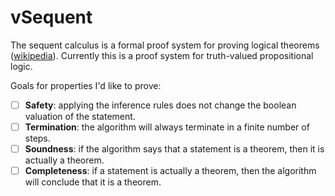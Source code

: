 # vSequent

The sequent calculus is a formal proof system for proving logical theorems ([wikipedia](https://en.wikipedia.org/wiki/Sequent_calculus)). Currently this is a proof system for truth-valued propositional logic.

Goals for properties I'd like to prove:
- [ ] **Safety**: applying the inference rules does not change the boolean valuation of the statement.
- [ ] **Termination**: the algorithm will always terminate in a finite number of steps.
- [ ] **Soundness**: if the algorithm says that a statement is a theorem, then it is actually a theorem.
- [ ] **Completeness**: if a statement is actually a theorem, then the algorithm will conclude that it is a theorem.
